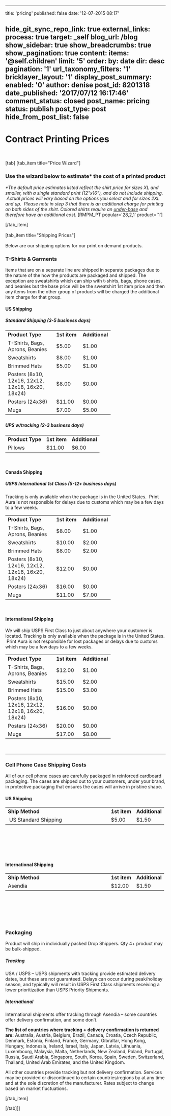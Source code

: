 
---
title: 'pricing'
published: false
date: '12-07-2015 08:17'


hide_git_sync_repo_link: true
external_links:
    process: true
    target: _self
blog_url: /blog
show_sidebar: true
show_breadcrumbs: true
show_pagination: true
content:
    items: '@self.children'
    limit: '5'
    order:
        by: date
        dir: desc
    pagination: '1'
    url_taxonomy_filters: '1'
bricklayer_layout: '1'
display_post_summary:
    enabled: '0'
author: denise
post_id: 8201318
date_published: '2017/07/12 16:17:46'
comment_status: closed
post_name: pricing
status: publish
post_type: post
hide_from_post_list: false
---

<h1>Contract Printing Prices</h1>
&nbsp;

[tab]
[tab_item title="Price Wizard"]
<h3>Use the wizard below to estimate* the cost of a printed product</h3>
<em>*The default price estimates listed reflect the shirt price for sizes XL and smaller, with a single standard print (12"x16"), and do not include shipping.  Actual prices will vary based on the options you select and for sizes 2XL and up.  Please note in step 3 that there is an additional charge for printing on both sides of the shirt. Colored shirts require an <a href="https://printaura.com/understanding-white-label-branding-your-products/">under-base</a> and therefore have an additional cost.</em>
[RMPM_PT popular='28,2,1' product='1']

[/tab_item]

<span style="line-height: 1.5;">[tab_item title="Shipping Prices"]</span>

Below are our shipping options for our print on demand products.
<h3>T-Shirts &amp; Garments</h3>
Items that are on a separate line are shipped in separate packages due to the nature of the how the products are packaged and shipped. The exception are sweatshirts which can ship with t-shirts, bags, phone cases, and beanies but the base price will be the sweatshirt 1st item price and then any items from the other group of products will be charged the additional item charge for that group.
<h4>US Shipping</h4>
<h5>Standard Shipping (3-5 business days)</h5>
<table border="0" width="691" cellpadding="10">
<tbody>
<tr>
<td><strong>Product Type</strong></td>
<td><strong>1st item</strong></td>
<td><strong>Additional</strong></td>
</tr>
<tr>
<td width="136">T-Shirts, Bags, Aprons, Beanies</td>
<td width="67">$5.00</td>
<td width="61">$1.00</td>
</tr>
<tr>
<td>Sweatshirts</td>
<td>$8.00</td>
<td>$1.00</td>
</tr>
<tr>
<td>Brimmed Hats</td>
<td>$5.00</td>
<td>$1.00</td>
</tr>
<tr>
<td>Posters (8x10, 12x16, 12x12, 12x18, 16x20, 18x24)</td>
<td>$8.00</td>
<td>$0.00</td>
</tr>
<tr>
<td>Posters (24x36)</td>
<td>$11.00</td>
<td>$0.00</td>
</tr>
<tr>
<td>Mugs</td>
<td>$7.00</td>
<td>$5.00</td>
</tr>
</tbody>
</table>
<h5></h5>
<h5>UPS w/tracking (2-3 business days)</h5>
<table border="0" width="691" cellpadding="10">
<tbody>
<tr>
<td><strong>Product Type</strong></td>
<td><strong>1st item</strong></td>
<td><strong>Additional</strong></td>
</tr>
<tr>
<td>Pillows</td>
<td>$11.00</td>
<td>$6.00</td>
</tr>
</tbody>
</table>
&nbsp;
<h4>Canada Shipping</h4>
<h5>USPS International 1st Class (5-12+ business days)</h5>
Tracking is only available when the package is in the United States.  Print Aura is not responsible for delays due to customs which may be a few days to a few weeks.
<table border="0" width="691" cellpadding="10">
<tbody>
<tr>
<td><strong>Product Type</strong></td>
<td><strong>1st item</strong></td>
<td><strong>Additional</strong></td>
</tr>
<tr>
<td width="136">T-Shirts, Bags, Aprons, Beanies</td>
<td width="67">$8.00</td>
<td width="61">$1.00</td>
</tr>
<tr>
<td>Sweatshirts</td>
<td>$10.00</td>
<td>$2.00</td>
</tr>
<tr>
<td>Brimmed Hats</td>
<td>$8.00</td>
<td>$2.00</td>
</tr>
<tr>
<td>Posters (8x10, 12x16, 12x12, 12x18, 16x20, 18x24)</td>
<td>$12.00</td>
<td>$0.00</td>
</tr>
<tr>
<td>Posters (24x36)</td>
<td>$16.00</td>
<td>$0.00</td>
</tr>
<tr>
<td>Mugs</td>
<td>$11.00</td>
<td>$7.00</td>
</tr>
</tbody>
</table>
&nbsp;
<h4></h4>
<h4>International Shipping</h4>
We will ship USPS First Class to just about anywhere your customer is located. Tracking is only available when the package is in the United States.  Print Aura is not responsible for lost packages or delays due to customs which may be a few days to a few weeks.
<table border="0" width="691" cellpadding="10">
<tbody>
<tr>
<td><strong>Product Type</strong></td>
<td><strong>1st item</strong></td>
<td><strong>Additional</strong></td>
</tr>
<tr>
<td width="136">T-Shirts, Bags, Aprons, Beanies</td>
<td width="67">$12.00</td>
<td width="61">$1.00</td>
</tr>
<tr>
<td>Sweatshirts</td>
<td>$15.00</td>
<td>$2.00</td>
</tr>
<tr>
<td>Brimmed Hats</td>
<td>$15.00</td>
<td>$3.00</td>
</tr>
<tr>
<td>Posters (8x10, 12x16, 12x12, 12x18, 16x20, 18x24)</td>
<td>$16.00</td>
<td>$0.00</td>
</tr>
<tr>
<td>Posters (24x36)</td>
<td>$20.00</td>
<td>$0.00</td>
</tr>
<tr>
<td>Mugs</td>
<td>$17.00</td>
<td>$8.00</td>
</tr>
</tbody>
</table>
&nbsp;

<hr />

<h3>Cell Phone Case Shipping Costs</h3>
All of our cell phone cases are carefully packaged in reinforced cardboard packaging. The cases are shipped out to your customers, under your brand, in protective packaging that ensures the cases will arrive in pristine shape.

<h4>US Shipping</h4>
<table style="height: 119px;" border="0" width="667" cellpadding="10">
<tbody>
<tr>
<td width="308"><strong>Ship Method</strong></td>
<td><strong>1st item</strong></td>
<td><strong>Additional</strong></td>
</tr>
<tr>
<td> US Standard Shipping</td>
<td>$5.00</td>
<td>$1.50</td>
</tr>
</tbody>
</table>
&nbsp;
<h4>International Shipping</h4>
<table style="height: 119px;" border="0" width="667" cellpadding="10">
<tbody>
<tr>
<td width="308"><strong>Ship Method</strong></td>
<td><strong>1st item</strong></td>
<td><strong>Additional</strong></td>
</tr>
<tr>
<td>Asendia</td>
<td>$12.00</td>
<td>$1.50</td>
</tr>
</tbody>
</table>
&nbsp;
<h3>Packaging</h3>
Product will ship in individually packed Drop Shippers. Qty 4+ product may be bulk-shipped.



<h5>Tracking</h5>
USA / USPS – USPS shipments with tracking provide estimated delivery dates, but these are not guaranteed. Delays can occur during peak/holiday season, and typically will result in USPS First Class shipments receiving a lower prioritization than USPS Priority Shipments.
<h5>International</h5>
International shipments offer tracking through Asendia – some countries offer delivery confirmation, and some don’t.

<strong>The list of countries where tracking + delivery confirmation is returned are:</strong>
Australia, Austria, Belgium, Brazil, Canada, Croatia, Czech Republic, Denmark, Estonia, Finland, France, Germany, Gibraltar, Hong Kong, Hungary, Indonesia, Ireland, Israel, Italy, Japan, Latvia, Lithuania, Luxembourg, Malaysia, Malta, Netherlands, New Zealand, Poland, Portugal, Russia, Saudi Arabia, Singapore, South, Korea, Spain, Sweden, Switzerland, Thailand, United Arab Emirates, and the United Kingdom.

All other countries provide tracking but not delivery confirmation. Services may be provided or discontinued to certain countries/regions by at any time and at the sole discretion of the manufacturer. Rates subject to change based on market fluctuations.

[/tab_item]

[/tab]]]
